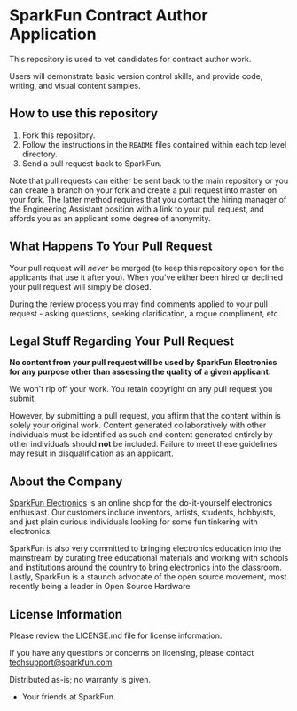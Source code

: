 SparkFun Contract Author Application
============================================

This repository is used to vet candidates for contract author work.

Users will demonstrate basic version control skills, and provide code, writing, and visual content samples.

How to use this repository
--------------------------

1. Fork this repository.
2. Follow the instructions in the `README` files contained within each top level directory.
3. Send a pull request back to SparkFun.

Note that pull requests can either be sent back to the main repository or you can create a branch on your fork and create a pull request into master on your fork. 
The latter method requires that you contact the hiring manager of the Engineering Assistant position with a link to your pull request, and affords you as an applicant some degree of anonymity.

What Happens To Your Pull Request
----------------------------------

Your pull request will *never* be merged (to keep this repository open for the applicants that use it after you). 
When you've either been hired or declined your pull request will simply be closed.

During the review process you may find comments applied to your pull request - asking questions, seeking clarification, a rogue compliment, etc.

Legal Stuff Regarding Your Pull Request
---------------------------------------

**No content from your pull request will be used by SparkFun Electronics for any purpose other than assessing the quality of a given applicant.**

We won't rip off your work. You retain copyright on any pull request you submit.

However, by submitting a pull request, you affirm that the content within is solely your original work. 
Content generated collaboratively with other individuals must be identified as such and content generated entirely by other individuals should **not** be included. 
Failure to meet these guidelines may result in disqualification as an applicant.

About the Company
------------------
[SparkFun Electronics](https://www.sparkfun.com) is an online shop for the do-it-yourself electronics enthusiast. 
Our customers include inventors, artists, students, hobbyists, and just plain curious individuals looking for some fun tinkering with electronics.

SparkFun is also very committed to bringing electronics education into the mainstream by curating free educational materials and working with schools and institutions around the country to bring electronics into the classroom. 
Lastly, SparkFun is a staunch advocate of the open source movement, most recently being a leader in Open Source Hardware.

License Information
-------------------
Please review the LICENSE.md file for license information. 

If you have any questions or concerns on licensing, please contact techsupport@sparkfun.com.

Distributed as-is; no warranty is given.

- Your friends at SparkFun.